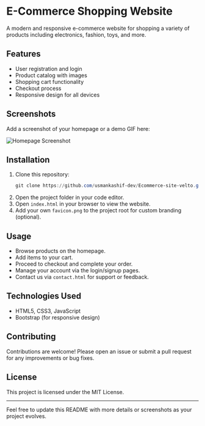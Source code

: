# E-Commerce Shopping Website

A modern and responsive e-commerce website for shopping a variety of products including electronics, fashion, toys, and more.

## Features
- User registration and login
- Product catalog with images
- Shopping cart functionality
- Checkout process
- Responsive design for all devices

## Screenshots
Add a screenshot of your homepage or a demo GIF here:

![Homepage Screenshot](screenshot.png)

## Installation
1. Clone this repository:
   ```powershell
   git clone https://github.com/usmankashif-dev/Ecommerce-site-velto.git
   ```
2. Open the project folder in your code editor.
3. Open `index.html` in your browser to view the website.
4. Add your own `favicon.png` to the project root for custom branding (optional).

## Usage
- Browse products on the homepage.
- Add items to your cart.
- Proceed to checkout and complete your order.
- Manage your account via the login/signup pages.
- Contact us via `contact.html` for support or feedback.

## Technologies Used
- HTML5, CSS3, JavaScript
- Bootstrap (for responsive design)

## Contributing
Contributions are welcome! Please open an issue or submit a pull request for any improvements or bug fixes.

## License
This project is licensed under the MIT License.

---
Feel free to update this README with more details or screenshots as your project evolves.

